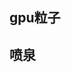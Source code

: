 ## gpu粒子
<preview path="../demo/babylon/particleGPU.vue"></preview>

## 喷泉
<preview path="../demo/babylon/particleWaterSpray.vue"></preview>